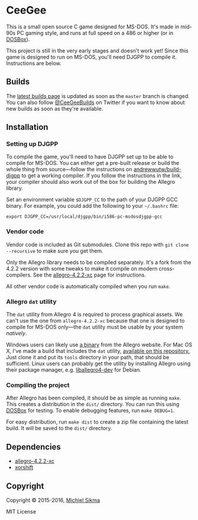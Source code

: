 CeeGee
======

This is a small open source C game designed for MS-DOS. It's made in mid-90s
PC gaming style, and runs at full speed on a 486 or higher (or in
[DOSBox](http://www.dosbox.com/)).

This project is still in the very early stages and doesn't work yet! Since this
game is designed to run on MS-DOS, you'll need DJGPP to compile it.
Instructions are below.


Builds
------

The [latest builds page](http://ceegee.whahay.com/) is updated as soon
as the `master` branch is changed. You can also follow
[@CeeGeeBuilds](https://twitter.com/CeeGeeBuilds) on Twitter if you
want to know about new builds as soon as they're available.


Installation
------------

### Setting up DJGPP

To compile the game, you'll need to have DJGPP set up to be able to
compile for MS-DOS. You can either get a pre-built release or build
the whole thing from source—follow the instructions on
[andrewwutw/build-djgpp](https://github.com/andrewwutw/build-djgpp) to get
a working compiler. If you follow the instructions in the link, your
compiler should also work out of the box for building the Allegro library.

Set an environment variable `$DJGPP_CC` to the path of your DJGPP GCC binary.
For example, you could add the following to your `~/.bashrc` file:

    export DJGPP_CC=/usr/local/djgpp/bin/i586-pc-msdosdjgpp-gcc

### Vendor code

Vendor code is included as Git submodules. Clone this repo with
`git clone --recursive` to make sure you get them.

Only the Allegro library needs to be compiled separately. It's a fork
from the 4.2.2 version with some tweaks to make it compile on modern
cross-compilers. See the [allegro-4.2.2-xc](https://github.com/msikma/allegro-4.2.2-xc)
page for instructions.

All other vendor code is automatically compiled when you run `make`.

### Allegro `dat` utility

The `dat` utility from Allegro 4 is required to process graphical assets.
We can't use the one from `allegro-4.2.2-xc` because that one is designed
to compile for MS-DOS only—the `dat` utility must be usable by your system
*natively*.

Windows users can likely use [a binary](https://www.allegro.cc/files/?v=4.4)
from the Allegro website. For Mac OS X, I've made a build that includes
the `dat` utility, [available on this repository.](https://github.com/msikma/liballeg.4.4.2-osx)
Just clone it and put its `tools` directory in your path, that should be
sufficient. Linux users can probably get the utility by installing Allegro
using their package manager, e.g. [liballegro4-dev](https://packages.debian.org/jessie/liballegro4-dev)
for Debian.

### Compiling the project

After Allegro has been compiled, it should be as simple as running `make`.
This creates a distribution in the `dist/` directory. You can run this
using [DOSBox](https://www.dosbox.com/) for testing. To enable debugging
features, run `make DEBUG=1`.

For easy distribution, run `make dist` to create a zip file containing
the latest build. It will be saved to the `dist/` directory.


Dependencies
------------

* [allegro-4.2.2-xc](https://github.com/msikma/allegro-4.2.2-xc)
* [xorshift](https://github.com/msikma/xorshift)


Copyright
---------

Copyright © 2015-2016, [Michiel Sikma](mailto:michiel@sikma.org)

MIT License

